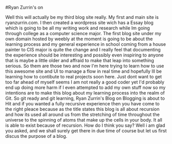 #Ryan Zurrin's <Blog> on </Bloging>

Well this will actually be my third blog site really. My first and main site is ryanzurrin.com. I then created a wordpress site wich has  a 
Essay blog which is going to be all my writing work and research while Im going through college as a computer science major. The first blog site under my own domain hosted by weebly at the moment is going to be about the learning process and my general experience in school coming from a house painter to CIS major is quite the change and I really feel that documenting the experience should be interesting and possibly even inspiring to anyone that is maybe a little older and affraid to make that leap into something serious. So them are those two and now I'm here trying to learn how to use this awesome site and UI to manage a flow in real time and hopefully Ill be learning how to contibute to real projects soon here. Just dont want to get too far ahead of myself seems I am not really a good coder yet I'd probably end up doing more harm if I even attempted to add my own stuff now so my intentions are to make this blog about my learning process into the realm of Git. So git ready and git learning, Ryan Zurrin's Blog on Blogging is about to Hit and if you wanted a fully recursive experience then you have come to the right pleace because as the title states this blog is all about recursion and how its used all around us from the stretching of time throughout the universe to the spinning of atoms that make up the cells in your body. It all is able to exist because of recursion. How do I think you say? Well i am glad you asked, and we shall surely get there in due time of course but let us first discus the purpose of a blog.
